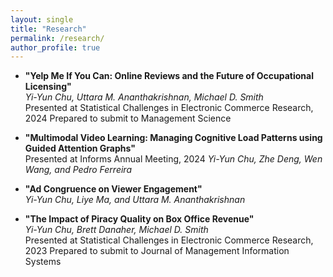 ```yaml
---
layout: single
title: "Research"
permalink: /research/
author_profile: true
---
```


- **"Yelp Me If You Can: Online Reviews and the Future of Occupational Licensing"** <br/>
*Yi-Yun Chu, Uttara M. Ananthakrishnan, Michael D. Smith* <br/>
Presented at Statistical Challenges in Electronic Commerce Research, 2024
Prepared to submit to Management Science 

- **"Multimodal Video Learning: Managing Cognitive Load Patterns using Guided Attention Graphs"** <br/>
Presented at Informs Annual Meeting, 2024
*Yi-Yun Chu, Zhe Deng, Wen Wang, and Pedro Ferreira*

- **"Ad Congruence on Viewer Engagement"** <br/>
*Yi-Yun Chu, Liye Ma, and Uttara M. Ananthakrishnan*

- **"The Impact of Piracy Quality on Box Office Revenue"** <br/>
*Yi-Yun Chu, Brett Danaher, Michael D. Smith* <br/>
Presented at Statistical Challenges in Electronic Commerce Research, 2023
Prepared to submit to Journal of Management Information Systems 

